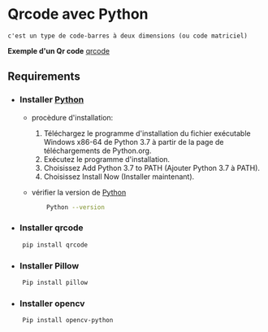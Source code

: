 # Qrcode avec Python
    c'est un type de code-barres à deux dimensions (ou code matriciel) 

**Exemple d'un Qr code**
[qrcode](qrcode.png)

## Requirements
- ### Installer [Python](https://www.python.org/)
    * procèdure d'installation:
        1.  Téléchargez le programme d'installation du fichier exécutable Windows x86-64 de Python 3.7 à partir de la page de téléchargements de Python.org.
        2.  Exécutez le programme d'installation.
        3.  Choisissez Add Python 3.7 to PATH (Ajouter Python 3.7 à PATH).
        4.  Choisissez Install Now (Installer maintenant).

    * vérifier la version de [Python](https://www.python.org/)
        ```bash 
            Python --version
        ```
- ### Installer qrcode
```bash 
    pip install qrcode
```

- ### Installer Pillow
```bash 
    Pip install pillow
```

- ### Installer opencv
```bash 
    Pip install opencv-python
```

